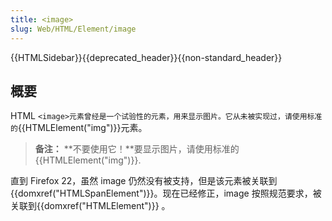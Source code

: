 ```yaml
---
title: <image>
slug: Web/HTML/Element/image
---
```


{{HTMLSidebar}}{{deprecated_header}}{{non-standard_header}}

## 概要

HTML `<image>元素曾经是一个试验性的元素，用来显示图片。它从未被实现过，请使用标准的`{{HTMLElement("img")}}元素。

> **备注：** **不要使用它！**要显示图片，请使用标准的{{HTMLElement("img")}}.

直到 Firefox 22，虽然 image 仍然没有被支持，但是该元素被关联到{{domxref("HTMLSpanElement")}}。现在已经修正，image 按照规范要求，被关联到{{domxref("HTMLElement")}} 。
